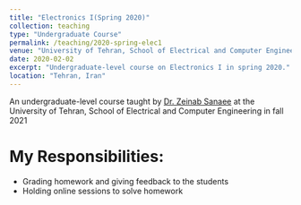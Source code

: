 ```yaml
---
title: "Electronics I(Spring 2020)"
collection: teaching
type: "Undergraduate Course"
permalink: /teaching/2020-spring-elec1
venue: "University of Tehran, School of Electrical and Computer Engineering"
date: 2020-02-02
excerpt: "Undergraduate-level course on Electronics I in spring 2020."
location: "Tehran, Iran"
---
```

An undergraduate-level course taught by [Dr. Zeinab Sanaee](https://scholar.google.com/citations?user=JkyWjgcAAAAJ&hl=en/) at the University of Tehran, School of Electrical and Computer Engineering in fall 2021

My Responsibilities:
=====

* Grading homework and giving feedback to the students
* Holding online sessions to solve homework
